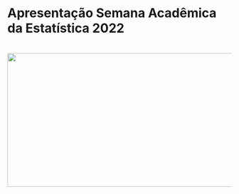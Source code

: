# Apresentação Semana Acadêmica da Estatística 2022

# <A pensar o que vai  aqui ainda>
<p align="center"><img align="center" src="https://media0.giphy.com/media/VESEbRRGALYWOemYmE/giphy.gif?cid=6c09b9524fb08wd3j2ykatqei4v5i95v6yzthb2mppu0l15z&rid=giphy.gif&ct=s" height="300px" width="590"/></p>
